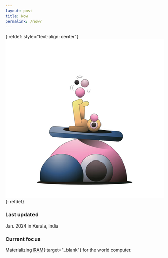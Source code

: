 ```yaml
---
layout: post
title: Now
permalink: /now/
---
```


{:refdef: style="text-align: center"}
![profile](/assets/pfp2.png)
{: refdef}

### Last updated
Jan. 2024 in Kerala, India

### Current focus
Materializing [RAM](https://www.topology.gg/){:target="_blank"} for the world computer.
